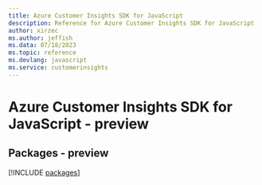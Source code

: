```yaml
---
title: Azure Customer Insights SDK for JavaScript
description: Reference for Azure Customer Insights SDK for JavaScript
author: xirzec
ms.author: jeffish
ms.data: 07/18/2023
ms.topic: reference
ms.devlang: javascript
ms.service: customerinsights
---
```

# Azure Customer Insights SDK for JavaScript - preview
## Packages - preview
[!INCLUDE [packages](customer-insights-index.md)]